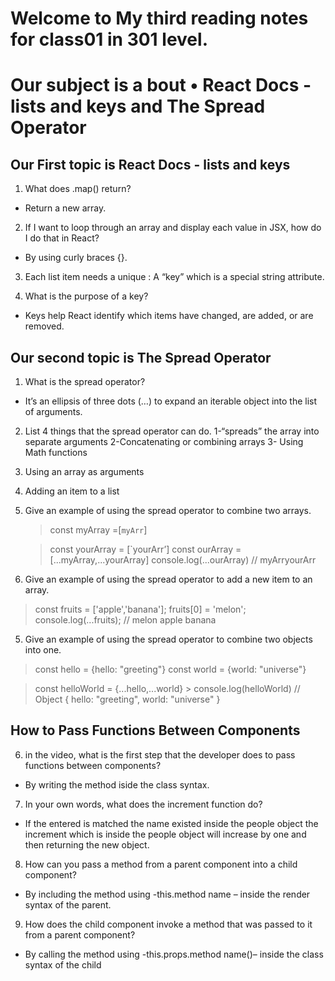 # Welcome to My third reading notes for class01 in 301 level.
# Our subject is a bout •	React Docs - lists and keys and The Spread Operator
## Our First topic is **React Docs - lists and keys**
1.	What does .map() return?
- Return a new array.

2.	If I want to loop through an array and display each value in JSX, how do I do that in React? 
  - By using curly braces {}.


3.	Each list item needs a unique : A “key” which is a special string attribute.


4.	What is the purpose of a key?
- Keys help React identify which items have changed, are added, or are removed.

## Our second topic is **The Spread Operator**
1.	What is the spread operator?
- It’s an ellipsis of three dots (…) to expand an iterable object into the list of arguments.

2.	List 4 things that the spread operator can do.
1-“spreads” the array into separate arguments
2-Concatenating or combining arrays
3-	Using Math functions
4.	Using an array as arguments
5.	Adding an item to a list

3.	Give an example of using the spread operator to combine two arrays.
    > const myArray  =[`myArr`]

	>const yourArray = [`yourArr’]
	>const ourArray = [...myArray,...yourArray]
	>console.log(...ourArray) // myArryourArr


4.	Give an example of using the spread operator to add a new item to an array.
> const fruits = ['apple','banana'];
>fruits[0] = 'melon';
>console.log(...fruits); // melon apple banana


5.	Give an example of using the spread operator to combine two objects into one.
> const hello = {hello: "greeting"}
>	const world = {world: "universe"}
	

>const helloWorld = {...hello,...world}
	> console.log(helloWorld) // Object { hello: "greeting", world: "universe" }
	
## How to Pass Functions Between Components

6.	in the video, what is the first step that the developer does to pass functions between components?
- By writing the method iside the class syntax.

7.	In your own words, what does the increment function do?
-	If the entered is matched the name existed inside the people object the increment  which is inside the people object will increase by one and then returning the new object.

8.	How can you pass a method from a parent component into a child component?
- By including the method using -this.method name – inside the render syntax of the parent.

9.	How does the child component invoke a method that was passed to it from a parent component?
- By calling the method using -this.props.method name()– inside the class syntax of the child
